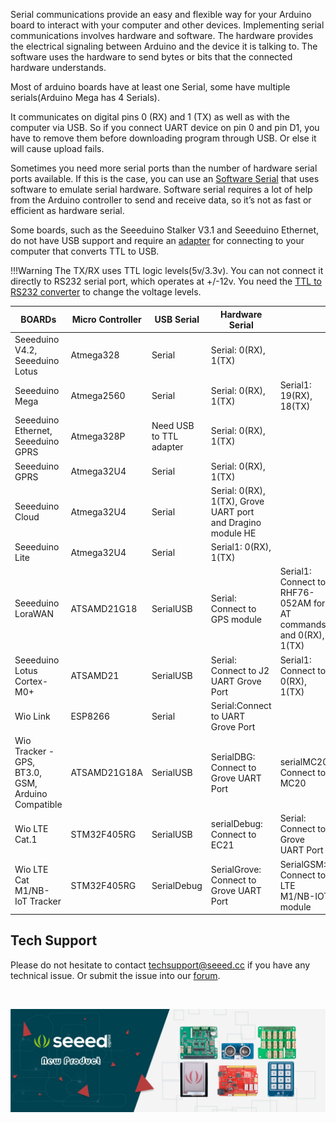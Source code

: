 Serial communications provide an easy and flexible way for your Arduino board to interact with your computer and other devices. Implementing serial communications involves hardware and software. The hardware provides the electrical signaling between Arduino and the device it is talking to. The software uses the hardware to send bytes or bits that the connected hardware understands. 

Most of arduino boards have at least one Serial, some have multiple serials(Arduino Mega has 4 Serials). 

It communicates on digital pins 0 (RX) and 1 (TX) as well as with the computer via USB. So if you connect UART device on pin 0 and pin D1, you have to remove them before downloading program through USB. Or else it will cause upload fails.

Sometimes you need more serial ports than the number of hardware serial ports available. If this is the case, you can use an [Software Serial](https://www.arduino.cc/en/Reference/SoftwareSerial) that uses software to emulate serial hardware. Software serial requires a lot of help from the Arduino controller to send and receive data, so it’s not as fast or efficient as hardware serial.

Some boards, such as the Seeeduino Stalker V3.1 and Seeeduino Ethernet, do not have USB support and require an [adapter](https://www.seeedstudio.com/USB-To-Uart-5V-3V3-p-1832.html) for connecting to your computer that converts TTL to USB. 

!!!Warning
    The TX/RX uses TTL logic levels(5v/3.3v). You can not connect it directly to RS232 serial port, which operates at +/-12v. You need the [TTL to RS232 converter](https://www.seeedstudio.com/Grove-RS232-P-2852.html) to change the voltage levels. 


| BOARDs                                            | Micro Controller | USB Serial              | Hardware Serial                                              |                                                                  |                                                         |                         |
|---------------------------------------------------|------------------|-------------------------|--------------------------------------------------------------|------------------------------------------------------------------|---------------------------------------------------------|-------------------------|
| Seeeduino V4.2, Seeeduino Lotus                   | Atmega328        | Serial                  | Serial: 0(RX), 1(TX)                                         |                                                                  |                                                         |                         |
| Seeeduino Mega                                    | Atmega2560       | Serial                  | Serial: 0(RX), 1(TX)                                         | Serial1: 19(RX), 18(TX)                                          | Serial2: 17(RX), 16(TX)                                 | Serial3: 15(RX), 14(TX) |
| Seeeduino Ethernet, Seeeduino GPRS                | Atmega328P       | Need USB to TTL adapter | Serial: 0(RX), 1(TX)                                         |                                                                  |                                                         |                         |
| Seeeduino GPRS                                    | Atmega32U4       | Serial                  | Serial: 0(RX), 1(TX)                                         |                                                                  |                                                         |                         |
| Seeeduino Cloud                                   | Atmega32U4       | Serial                  | Serial: 0(RX), 1(TX), Grove UART port and Dragino module HE  |                                                                  |                                                         |                         |
| Seeeduino Lite                                    | Atmega32U4       | Serial                  | Serial1: 0(RX), 1(TX)                                        |                                                                  |                                                         |                         |
| Seeeduino LoraWAN                                 | ATSAMD21G18      | SerialUSB               | Serial: Connect to GPS module                                | Serial1: Connect to RHF76-052AM for AT commands and 0(RX), 1(TX) | SerialDebug: Connect to RHF76-052AM for firmware update |                         |
| Seeeduino Lotus Cortex-M0+                        | ATSAMD21         | SerialUSB               | Serial: Connect to J2 UART Grove Port                        | Serial1: Connect to 0(RX), 1(TX)                                 |                                                         |                         |
| Wio Link                                          | ESP8266          | Serial                  | Serial:Connect to UART Grove Port                            |                                                                  |                                                         |                         |
| Wio Tracker - GPS, BT3.0, GSM, Arduino Compatible | ATSAMD21G18A     | SerialUSB               | SerialDBG: Connect to Grove UART Port                        | serialMC20: Connect to MC20                                      |                                                         |                         |
| Wio LTE Cat.1                                     | STM32F405RG      | SerialUSB               | serialDebug: Connect to EC21                                 | Serial: Connect to Grove UART Port                               |                                                         |                         |
| Wio LTE Cat M1/NB-IoT Tracker                     | STM32F405RG      | SerialDebug             | SerialGrove: Connect to Grove UART Port                      | SerialGSM: Connect to LTE M1/NB-IOT module                       | SerialGNSS: Connect to GPS module                       |                         |

## Tech Support
Please do not hesitate to contact [techsupport@seeed.cc](techsupport@seeed.cc) if you have any technical issue. Or submit the issue into our [forum](http://forum.seeedstudio.com/). 


<br /><p style="text-align:center"><a href="https://www.seeedstudio.com/act-4.html" target="_blank"><img src="https://github.com/SeeedDocument/Wiki_Banner/raw/master/new_product.jpg" /></a></p>